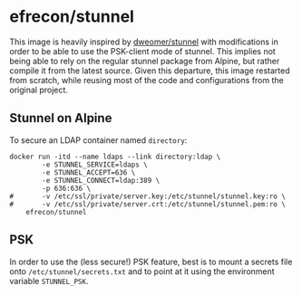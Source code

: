 # efrecon/stunnel

This image is heavily inspired by
[dweomer/stunnel](https://github.com/dweomer/dockerfiles-stunnel) with
modifications in order to be able to use the PSK-client mode of stunnel. This
implies not being able to rely on the regular stunnel package from Alpine, but
rather compile it from the latest source. Given this departure, this image
restarted from scratch, while reusing most of the code and configurations from
the original project.

## Stunnel on Alpine
To secure an LDAP container named `directory`:

```
docker run -itd --name ldaps --link directory:ldap \
        -e STUNNEL_SERVICE=ldaps \
        -e STUNNEL_ACCEPT=636 \
        -e STUNNEL_CONNECT=ldap:389 \
        -p 636:636 \
#       -v /etc/ssl/private/server.key:/etc/stunnel/stunnel.key:ro \
#       -v /etc/ssl/private/server.crt:/etc/stunnel/stunnel.pem:ro \
    efrecon/stunnel
```

## PSK

In order to use the (less secure!) PSK feature, best is to mount a secrets file
onto `/etc/stunnel/secrets.txt` and to point at it using the environment
variable `STUNNEL_PSK`.
